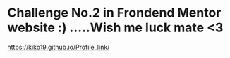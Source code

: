 # Challenge No.2 in Frondend Mentor website :) .....Wish me luck mate <3
https://kiko19.github.io/Profile_link/
